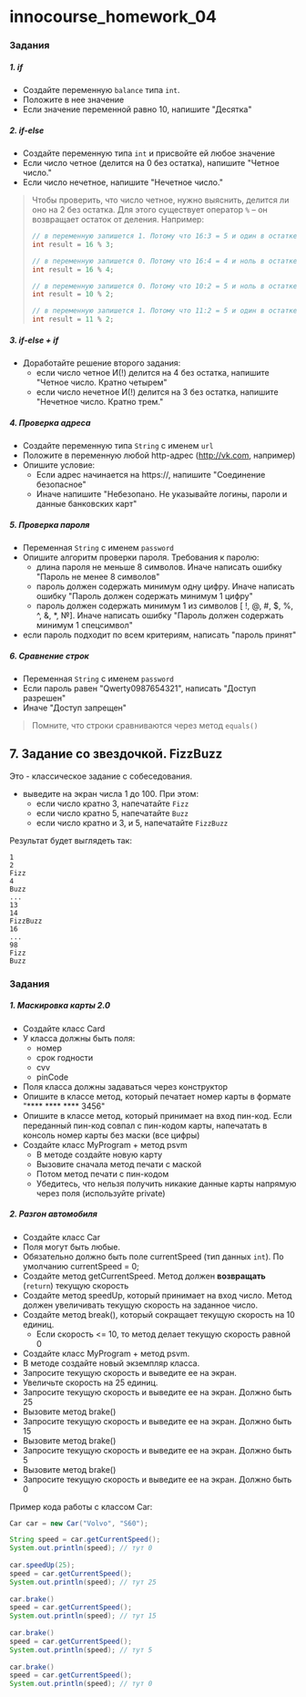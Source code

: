 ﻿# innocourse_homework_04
### Задания

##### 1. if
- Создайте переменную `balance` типа `int`.
- Положите в нее значение
- Если значение переменной равно 10, напишите "Десятка"

##### 2. if-else
- Создайте переменную типа `int` и присвойте ей любое значение
- Если число четное (делится на 0 без остатка), напишите "Четное число."
- Если число нечетное, напишите "Нечетное число."
> Чтобы проверить, что число четное, нужно выяснить, делится ли оно на 2 без остатка.
> Для этого существует оператор `%` – он возвращает остаток от деления.
> Например:
> ```java
> // в переменную запишется 1. Потому что 16:3 = 5 и один в остатке.
> int result = 16 % 3;  
> 
> // в переменную запишется 0. Потому что 16:4 = 4 и ноль в остатке.
> int result = 16 % 4;
> 
> // в переменную запишется 0. Потому что 10:2 = 5 и ноль в остатке.
> int result = 10 % 2;
> 
> // в переменную запишется 1. Потому что 11:2 = 5 и один в остатке.
> int result = 11 % 2;
> ```

##### 3. if-else + if
- Доработайте решение второго задания:
    - если число четное И(!) делится на 4 без остатка, напишите "Четное число. Кратно четырем"
    - если число нечетное И(!) делится на 3 без остатка, напишите "Нечетное число. Кратно трем."

##### 4. Проверка адреса
- Создайте переменную типа `String` с именем `url`
- Положите в переменную любой http-адрес (http://vk.com, например)
- Опишите условие:
    - Если адрес начинается на https://, напишите "Соединение безопасное"
    - Иначе напишите "Небезопано. Не указывайте логины, пароли и данные банковских карт"

##### 5. Проверка пароля
- Переменная `String` с именем `password`
- Опишите алгоритм проверки пароля. Требования к паролю:
    - длина пароля не меньше 8 символов. Иначе написать ошибку "Пароль не менее 8 символов"
    - пароль должен содержать минимум одну цифру. Иначе написать ошибку "Пароль должен содержать минимум 1 цифру"
    - пароль должен содержать минимум 1 из символов [ !, @, #, $, %, ^, &, *, №]. Иначе написать ошибку "Пароль должен содержать минимум 1 спецсимвол"
- если пароль подходит по всем критериям, написать "пароль принят"

##### 6. Сравнение строк
- Переменная `String` с именем `password`
- Если пароль равен "Qwerty0987654321", написать "Доступ разрешен"
- Иначе "Доступ запрещен"
> Помните, что строки сравниваются через метод `equals()`

## 7. Задание со звездочкой. FizzBuzz
Это - классическое задание с собеседования.
- выведите на экран числа 1 до 100. При этом:
    - если число кратно 3, напечатайте `Fizz`
    - если число кратно 5, напечатайте `Buzz`
    - если число кратно и 3, и 5, напечатайте `FizzBuzz`

Результат будет выглядеть так:
````
1
2
Fizz
4
Buzz
...
13
14
FizzBuzz
16
...
98
Fizz
Buzz
````

### Задания

##### 1. Маскировка карты 2.0
- Создайте класс Card
- У класса должны быть поля:
    - номер
    - срок годности
    - cvv
    - pinCode
- Поля класса должны задаваться через конструктор
- Опишите в классе метод, который печатает номер карты в формате "**** **** **** 3456"
- Опишите в классе метод, который принимает на вход пин-код. Если переданный пин-код совпал с пин-кодом карты, напечатать в консоль номер карты без маски (все цифры)
- Создайте класс MyProgram + метод psvm
    - В методе создайте новую карту
    - Вызовите сначала метод печати с маской
    - Потом метод печати с пин-кодом
    - Убедитесь, что нельзя получить никакие данные карты напрямую через поля (используйте private)

##### 2. Разгон автомобиля
- Создайте класс Car
- Поля могут быть любые.
- Обязательно должно быть поле currentSpeed (тип данных `int`). По умолчанию currentSpeed = 0;
- Создайте метод getCurrentSpeed. Метод должен **возвращать** (`return`) текущую скорость
- Создайте метод speedUp, который принимает на вход число. Метод должен увеличивать текущую скорость на заданное число.
- Создайте метод break(), который сокращает текущую скорость на 10 единиц.
    - Если скорость <= 10, то метод делает текущую скорость равной 0
- Создайте класс MyProgram + метод psvm.
- В методе создайте новый экземпляр класса.
- Запросите текущую скорость и выведите ее на экран.
- Увеличьте скорость на 25 единиц.
- Запросите текущую скорость и выведите ее на экран. Должно быть 25
- Вызовите метод brake()
- Запросите текущую скорость и выведите ее на экран. Должно быть 15
- Вызовите метод brake()
- Запросите текущую скорость и выведите ее на экран. Должно быть 5
- Вызовите метод brake()
- Запросите текущую скорость и выведите ее на экран. Должно быть 0

Пример кода работы с классом Car:
```java
Car car = new Car("Volvo", "S60");

String speed = car.getCurrentSpeed();
System.out.println(speed); // тут 0
        
car.speedUp(25);
speed = car.getCurrentSpeed(); 
System.out.println(speed); // тут 25
        
car.brake()
speed = car.getCurrentSpeed(); 
System.out.println(speed); // тут 15
        
car.brake()
speed = car.getCurrentSpeed(); 
System.out.println(speed); // тут 5
        
car.brake()
speed = car.getCurrentSpeed(); 
System.out.println(speed); // тут 0
```
